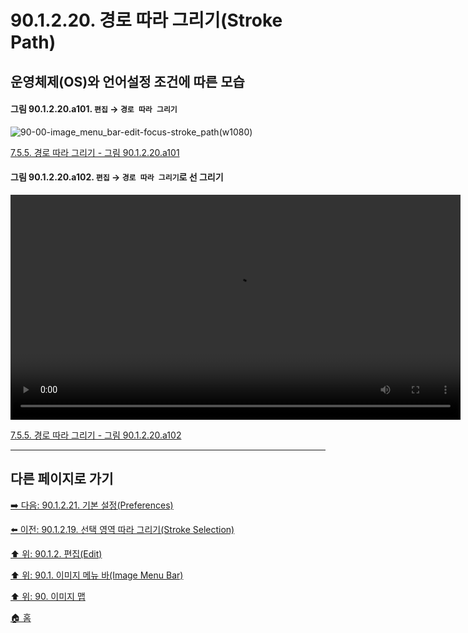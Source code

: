 # 90.1.2.20. 경로 따라 그리기(Stroke Path)
## 운영체제(OS)와 언어설정 조건에 따른 모습

<a id="90-01-02-20-a101"></a>

#### 그림 90.1.2.20.a101. `편집` → `경로 따라 그리기`
![90-00-image_menu_bar-edit-focus-stroke_path(w1080)](https://github.com/wonder13662/gimp/assets/15767104/d4b34f6b-d4da-41f2-aa6e-128ba1125b7d)

[7.5.5. 경로 따라 그리기 - 그림 90.1.2.20.a101](./07-05-05-stroking-a-path.md#90-01-02-20-a101)

<a id="90-01-02-20-a102"></a>

#### 그림 90.1.2.20.a102. `편집` → `경로 따라 그리기`로 선 그리기
<video controls="controls" width="720" src="https://github.com/wonder13662/gimp/assets/15767104/4248aea3-b002-4970-9f06-1c9b00c961eb"></video>

[7.5.5. 경로 따라 그리기 - 그림 90.1.2.20.a102](./07-05-05-stroking-a-path.md#90-01-02-20-a102)

***

## 다른 페이지로 가기

[➡️ 다음: 90.1.2.21. 기본 설정(Preferences)](./90-01-02-21-preferences.md)

[⬅️ 이전: 90.1.2.19. 선택 영역 따라 그리기(Stroke Selection)](./90-01-02-19-stroke_selection.md)

[⬆️ 위: 90.1.2. 편집(Edit)](./90-01-02-00-edit.md)

[⬆️ 위: 90.1. 이미지 메뉴 바(Image Menu Bar)](./90-01-00-image-menu-bar.md)

[⬆️ 위: 90. 이미지 맵](./90-00-image-map.md)

[🏠 홈](./00-home.md)